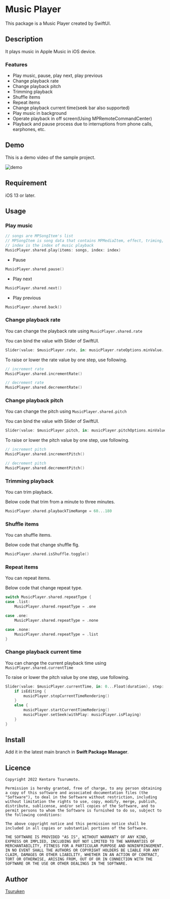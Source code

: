 Music Player
====

This package is a Music Player created by SwiftUI.

## Description

It plays music in Apple Music in iOS device.

### Features

* Play music, pause, play next, play previous
* Change playback rate
* Change playback pitch
* Trimming playback
* Shuffle items
* Repeat items
* Change playback current time(seek bar also supported)
* Play music in background
* Operate playback in off screen(Using MPRemoteCommandCenter)
* Playback and pause process due to interruptions from phone calls, earphones, etc.

## Demo

This is a demo video of the sample project.

![demo](https://user-images.githubusercontent.com/15685633/159834456-eaf6171b-6d63-4715-b7ca-1605439497e2.gif)

## Requirement
iOS 13 or later.

## Usage

### Play music

``` swift
// songs are MPSongItem's list
// MPSongItem is song data that contains MPMediaItem, effect, triming, and so on.
// index is the index of music playback
MusicPlayer.shared.play(items: songs, index: index)
```

* Pause

``` swift
MusicPlayer.shared.pause()
```

* Play next

``` swift
MusicPlayer.shared.next()
```

* Play previous

``` swift
MusicPlayer.shared.back()
```

### Change playback rate

You can change the playback rate using `MusicPlayer.shared.rate`

You can bind the value with Slider of SwiftUI.

``` swift
Slider(value: $musicPlayer.rate, in: musicPlayer.rateOptions.minValue...musicPlayer.rateOptions.maxValue, step: musicPlayer.rateOptions.unit)
```

To raise or lower the rate value by one step, use following.

``` swift
// increment rate
MusicPlayer.shared.incrementRate()

// decrement rate
MusicPlayer.shared.decrementRate()
```

### Change playback pitch

You can change the pitch using `MusicPlayer.shared.pitch`

You can bind the value with Slider of SwiftUI.

``` swift
Slider(value: $musicPlayer.pitch, in: musicPlayer.pitchOptions.minValue...musicPlayer.pitchOptions.maxValue, step: musicPlayer.pitchOptions.unit)
```

To raise or lower the pitch value by one step, use following.

``` swift
// increment pitch
MusicPlayer.shared.incrementPitch()

// decrement pitch
MusicPlayer.shared.decrementPitch()
```

### Trimming playback

You can trim playback.

Below code that trim from a minute to three minutes.

``` swift
MusicPlayer.shared.playbackTimeRange = 60...180
```

### Shuffle items

You can shuffle items.

Below code that change shuffle flg.

``` swift
MusicPlayer.shared.isShuffle.toggle()
```

### Repeat items

You can repeat items.

Below code that change repeat type.

``` swift
switch MusicPlayer.shared.repeatType {
case .list:
    MusicPlayer.shared.repeatType = .one

case .one:
    MusicPlayer.shared.repeatType = .none

case .none:
    MusicPlayer.shared.repeatType = .list
}
```

### Change playback current time

You can change the current playback time using `MusicPlayer.shared.currentTime`

To raise or lower the pitch value by one step, use following.

``` swift
Slider(value: $musicPlayer.currentTime, in: 0...Float(duration), step: 0.1) { isEditing in
    if isEditing {
        musicPlayer.stopCurrentTimeRendering()
    }
    else {
        musicPlayer.startCurrentTimeRedering()
        musicPlayer.setSeek(withPlay: musicPlayer.isPlaying)
    }
}
```

## Install
Add it in the latest main branch in **Swift Package Manager**.

## Licence

```
Copyright 2022 Kentaro Tsurumoto.

Permission is hereby granted, free of charge, to any person obtaining a copy of this software and associated documentation files (the "Software"), to deal in the Software without restriction, including without limitation the rights to use, copy, modify, merge, publish, distribute, sublicense, and/or sell copies of the Software, and to permit persons to whom the Software is furnished to do so, subject to the following conditions:

The above copyright notice and this permission notice shall be included in all copies or substantial portions of the Software.

THE SOFTWARE IS PROVIDED "AS IS", WITHOUT WARRANTY OF ANY KIND, EXPRESS OR IMPLIED, INCLUDING BUT NOT LIMITED TO THE WARRANTIES OF MERCHANTABILITY, FITNESS FOR A PARTICULAR PURPOSE AND NONINFRINGEMENT. IN NO EVENT SHALL THE AUTHORS OR COPYRIGHT HOLDERS BE LIABLE FOR ANY CLAIM, DAMAGES OR OTHER LIABILITY, WHETHER IN AN ACTION OF CONTRACT, TORT OR OTHERWISE, ARISING FROM, OUT OF OR IN CONNECTION WITH THE SOFTWARE OR THE USE OR OTHER DEALINGS IN THE SOFTWARE.
```

## Author

[Tsuruken](https://github.com/TsurumotoKentarou)
